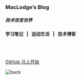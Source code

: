 <!-- _coverpage.md -->

###  MacLodge’s Blog 

##### 技术改变世界

#### 学习笔记 &ensp;|&ensp; 运动生活 &ensp;|&ensp; 技术博客

<br>

<div style="color: rgb(2, 109, 131);" font-family= 'Lobster;'>
<span id="busuanzi_container_site_pv" style='display:none;'>
    👀 本站总访问量：<span id="busuanzi_value_site_pv"></span> 次 
</span>
<span id="busuanzi_container_site_uv" style='display:none;'>
    | 🚴‍♂️ 本站总访问客数：<span id="busuanzi_value_site_uv"></span> 人
</span>
</div>

<br>

[GitHub <i class="iconfont icon-github"></i>](https://github.com/EchoHeim/mfast/tree/master/docs)
[马上开始 <i class="iconfont icon-jiantouxia"></i>](./README.md)

<!-- background image -->
![back](https://cdn.jsdelivr.net/gh/EchoHeim/mfast/docs/images/coverpage.png)
